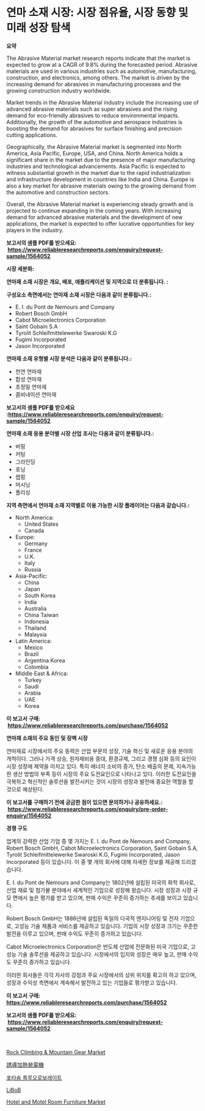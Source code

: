 <p><h1>연마 소재 시장: 시장 점유율, 시장 동향 및 미래 성장 탐색</h1></p><p><strong>요약</strong></p>
<p><p>The Abrasive Material market research reports indicate that the market is expected to grow at a CAGR of 9.8% during the forecasted period. Abrasive materials are used in various industries such as automotive, manufacturing, construction, and electronics, among others. The market is driven by the increasing demand for abrasives in manufacturing processes and the growing construction industry worldwide.</p><p>Market trends in the Abrasive Material industry include the increasing use of advanced abrasive materials such as super abrasives and the rising demand for eco-friendly abrasives to reduce environmental impacts. Additionally, the growth of the automotive and aerospace industries is boosting the demand for abrasives for surface finishing and precision cutting applications.</p><p>Geographically, the Abrasive Material market is segmented into North America, Asia Pacific, Europe, USA, and China. North America holds a significant share in the market due to the presence of major manufacturing industries and technological advancements. Asia Pacific is expected to witness substantial growth in the market due to the rapid industrialization and infrastructure development in countries like India and China. Europe is also a key market for abrasive materials owing to the growing demand from the automotive and construction sectors.</p><p>Overall, the Abrasive Material market is experiencing steady growth and is projected to continue expanding in the coming years. With increasing demand for advanced abrasive materials and the development of new applications, the market is expected to offer lucrative opportunities for key players in the industry.</p></p>
<p><strong>보고서의 샘플 PDF를 받으세요: &nbsp;<a href="https://www.reliableresearchreports.com/enquiry/request-sample/1564052">https://www.reliableresearchreports.com/enquiry/request-sample/1564052</a></strong></p>
<p><strong>시장 세분화:</strong></p>
<p><strong> 연마재 소재 시장은 개요, 배포, 애플리케이션 및 지역으로 더 분류됩니다. :</strong></p>
<p><strong>구성요소 측면에서는 연마재 소재 시장은 다음과 같이 분류됩니다.:</strong></p>
<p><ul><li>E. I. du Pont de Nemours and Company</li><li>Robert Bosch GmbH</li><li>Cabot Microelectronics Corporation</li><li>Saint Gobain S.A</li><li>Tyrolit Schleifmittelewerke Swaroski K.G</li><li>Fugimi Incorporated</li><li>Jason Incorporated</li></ul></p>
<p><strong> 연마재 소재 유형별 시장 분석은 다음과 같이 분류됩니다.:</strong></p>
<p><ul><li>천연 연마재</li><li>합성 연마재</li><li>초정밀 연마제</li><li>콤비네이션 연마재</li></ul></p>
<p><strong>보고서의 샘플 PDF를 받으세요 :<a href="https://www.reliableresearchreports.com/enquiry/request-sample/1564052">https://www.reliableresearchreports.com/enquiry/request-sample/1564052</a></strong></p>
<p><strong> 연마재 소재 응용 분야별 시장 산업 조사는 다음과 같이 분류됩니다.:</strong></p>
<p><ul><li>버핑</li><li>커팅</li><li>그라인딩</li><li>호닝</li><li>랩핑</li><li>머시닝</li><li>폴리싱</li></ul></p>
<p><strong>지역 측면에서 연마재 소재 지역별로 이용 가능한 시장 플레이어는 다음과 같습니다.:</strong></p>
<p><ul>
    <li>
        North America:
        <ul>
            <li>United States</li>
            <li>Canada</li>
        </ul>
    </li>
    <li>
        Europe:
        <ul>
            <li>Germany</li>
            <li>France</li>
            <li>U.K.</li>
            <li>Italy</li>
            <li>Russia</li>
        </ul>
    </li>
    <li>
        Asia-Pacific:
        <ul>
            <li>China</li>
            <li>Japan</li>
            <li>South Korea</li>
            <li>India</li>
            <li>Australia</li>
            <li>China Taiwan</li>
            <li>Indonesia</li>
            <li>Thailand</li>
            <li>Malaysia</li>
        </ul>
    </li>
    <li>
        Latin America:
        <ul>
            <li>Mexico</li>
            <li>Brazil</li>
            <li>Argentina Korea</li>
            <li>Colombia</li>
        </ul>
    </li>
    <li>
        Middle East & Africa:
        <ul>
            <li>Turkey</li>
            <li>Saudi</li>
            <li>Arabia</li>
            <li>UAE</li>
            <li>Korea</li>
        </ul>
    </li>
    </ul></p>
<p><strong>이 보고서 구매: &nbsp;<a href="https://www.reliableresearchreports.com/purchase/1564052">https://www.reliableresearchreports.com/purchase/1564052</a></strong></p>
<p><strong>연마재 소재의 주요 동인 및 장벽 시장</strong></p>
<p><p>연마재료 시장에서의 주요 동력은 산업 부문의 성장, 기술 혁신 및 새로운 응용 분야의 개척이다. 그러나 가격 상승, 원자재비용 증대, 환경규제, 그리고 경쟁 심화 등의 요인이 시장 성장에 제약을 미치고 있다. 특히 에너지 소비의 증가, 탄소 배출의 문제, 지속가능한 생산 방법의 부족 등이 시장의 주요 도전요인으로 나타나고 있다. 이러한 도전요인을 극복하고 혁신적인 솔루션을 발전시키는 것이 시장의 성장과 발전에 중요한 역할을 할 것으로 예상된다.</p></p>
<p><strong>이 보고서를 구매하기 전에 궁금한 점이 있으면 문의하거나 공유하세요.: &nbsp;<a href="https://www.reliableresearchreports.com/enquiry/pre-order-enquiry/1564052">https://www.reliableresearchreports.com/enquiry/pre-order-enquiry/1564052</a></strong></p>
<p><strong>경쟁 구도</strong></p>
<p><p>업계의 강력한 산업 기업 중 몇 가지는 E. I. du Pont de Nemours and Company, Robert Bosch GmbH, Cabot Microelectronics Corporation, Saint Gobain S.A, Tyrolit Schleifmittelewerke Swaroski K.G, Fugimi Incorporated, Jason Incorporated 등이 있습니다. 이 중 몇 개의 회사에 대해 자세한 정보를 제공해 드리겠습니다.</p><p>E. I. du Pont de Nemours and Company는 1802년에 설립된 미국의 화학 회사로, 산업 재료 및 첨가물 분야에서 세계적인 기업으로 성장해 왔습니다. 시장 성장과 시장 규모 면에서 높은 평가를 받고 있으며, 판매 수익은 꾸준히 증가하는 추세를 보이고 있습니다.</p><p>Robert Bosch GmbH는 1886년에 설립된 독일의 다국적 엔지니어링 및 전자 기업으로, 고성능 기술 제품과 서비스를 제공하고 있습니다. 기업의 시장 성장과 크기는 꾸준한 발전을 이루고 있으며, 판매 수익도 꾸준히 증가하고 있습니다.</p><p>Cabot Microelectronics Corporation은 반도체 산업에 전문화된 미국 기업으로, 고성능 기술 솔루션을 제공하고 있습니다. 시장에서의 입지와 성장은 매우 높고, 판매 수익도 꾸준히 증가하고 있습니다.</p><p>이러한 회사들은 각각 자사의 강점과 주요 시장에서의 상위 위치를 확고히 하고 있으며, 성장과 수익성 측면에서 계속해서 발전하고 있는 기업들로 평가받고 있습니다.</p></p>
<p><strong>이 보고서 구매: &nbsp; <a href="https://www.reliableresearchreports.com/purchase/1564052">https://www.reliableresearchreports.com/purchase/1564052</a></strong></p>
<p><strong>보고서의 샘플 PDF를 받으세요: &nbsp;<a href="https://www.reliableresearchreports.com/enquiry/request-sample/1564052">https://www.reliableresearchreports.com/enquiry/request-sample/1564052</a></strong><strong></strong></p>
<p>&nbsp;</p>
<p><p><a href="https://github.com/prosalinda88/Market-Research-Report-List-3/blob/main/rock-climbing-mountain-gear-market.md">Rock Climbing & Mountain Gear Market</a></p><p><a href="https://github.com/MosesSpinka1914/Market-Research-Report-List-1/blob/main/18094507003.md">誘導加熱発電機</a></p><p><a href="https://medium.com/@felipegrrady654556/%EC%B9%BC%EB%A5%A8-%ED%94%8C%EB%A3%A8%EC%98%A4%EB%A5%B4-%EB%B3%B4%EB%A0%88%EC%9D%B4%ED%8A%B8-%EC%8B%9C%EC%9E%A5-%EC%A0%90%EC%9C%A0%EC%9C%A8-%EB%B3%80%ED%99%94-%EB%B0%8F-%EC%8B%9C%EC%9E%A5-%EC%84%B1%EC%9E%A5-%EC%B6%94%EC%9D%B4-2024-2031-03740771cb6a">포타슘 플루오로보레이트</a></p><p><a href="https://medium.com/@jerrodhilll68/%EB%A6%AC%EB%B0%A5-%EB%A7%88%EC%BC%93-%EC%A2%85%EB%A5%98-%EC%9D%91%EC%9A%A9-%EB%B0%8F-%EC%A7%80%EB%A6%AC%EC%97%90-%EB%8C%80%ED%95%9C-%ED%8F%AC%EA%B4%84%EC%A0%81%EC%9D%B8-%ED%8F%89%EA%B0%80-7f88b9bb2ba2">LiBoB</a></p><p><a href="https://github.com/globismark/Market-Research-Report-List-2/blob/main/hotel-and-motel-room-furniture-market.md">Hotel and Motel Room Furniture Market</a></p></p>